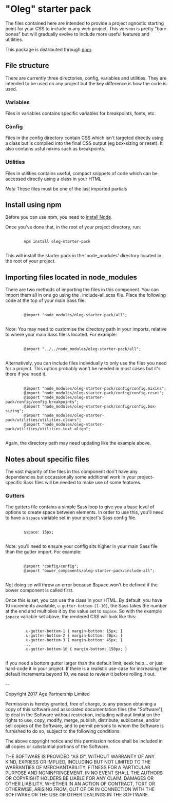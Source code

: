 # "Oleg" starter pack

The files contained here are intended to provide a project agnostic starting point for your CSS to include in any web project. This version is pretty "bare bones" but will gradually evolve to include more useful features and utitlities.

This package is distributed through [npm](https://www.npmjs.com/).

## File structure

There are currently three directories, config, variables and utilities. They are intended to be used on any project but the key difference is how the code is used.

### Variables

Files in variables contains specific variables for breakpoints, fonts, etc.

### Config

Files in the config directory contain CSS which isn't targeted directly using a class but is compiled into the final CSS output (eg box-sizing or reset). It also contains usful mixins such as breakpoints.

### Utilities

Files in utilities contains useful, compact snippets of code which can be accessed directly using a class in your HTML

*Note* These files must be one of the last imported partials

## Install using npm

Before you can use npm, you need to [install Node](https://nodejs.org/en/download/).

Once you've done that, in the root of your project directory, run:

<pre>
    <code>
        npm install oleg-starter-pack
    </code>
</pre>

This will install the starter pack in the 'node_modules' directory located in the root of your project.

## Importing files located in node_modules

There are two methods of importing the files in this component. You can import them all in one go using the _include-all.scss file. Place the following code at the top of your main Sass file:

<pre>
    <code>
        @import "node_modules/oleg-starter-pack/all";
    </code>
</pre>

Note: You may need to customise the directory path in your imports, relative to where your main Sass file is located. For example:

<pre>
    <code>
        @import "../../node_modules/oleg-starter-pack/all";
    </code>
</pre>

Alternatively, you can include files individually to only use the files you need for a project. This option probably won't be needed in most cases but it's there if you need it.

<pre>
    <code>
        @import "node_modules/oleg-starter-pack/config/config.mixins";
        @import "node_modules/oleg-starter-pack/config/config.reset";
        @import "node_modules/oleg-starter-pack/config/config.breakpoints";
        @import "node_modules/oleg-starter-pack/config/config.box-sizing";
        @import "node_modules/oleg-starter-pack/utilities/utilities.clears";
        @import "node_modules/oleg-starter-pack/utilities/utilities.text-align";
    </code>
</pre>

Again, the directory path may need updating like the example above.

## Notes about specific files

The vast majority of the files in this component don't have any dependencies but occassionally some additional work in your project-specific Sass files will be needed to make use of some features.

### Gutters

The gutters file contains a simple Sass loop to give you a base level of options to create space between elements. In order to use this, you'll need to have a `$space` variable set in your project's Sass config file.

<pre>
    <code>
        $space: 15px;
    </code>
</pre>

Note: you'll need to ensure your config sits higher in your main Sass file than the gutter import. For example:

<pre>
    <code>
        @import "config/config";
        @import "bower_components/oleg-starter-pack/include-all";
    </code>
</pre>

Not doing so will throw an error because $space won't be defined if the bower component is called first.

Once this is set, you can use the class in your HTML. By default, you have 10 increments available, `u-gutter-bottom-[1-10]`, the Sass takes the number at the end and multiplies it by the value set to `$space`. So with the example `$space` variable set above, the rendered CSS will look like this:

<pre>
    <code>
        .u-gutter-bottom-1 { margin-bottom: 15px; }
        .u-gutter-bottom-2 { margin-bottom: 30px; }
        .u-gutter-bottom-3 { margin-bottom: 45px; }
        ...
        .u-gutter-bottom-10 { margin-bottom: 150px; }
    </code>
</pre>

If you need a bottom gutter larger than the default limit, seek help... or just hard-code it in your project. If there is a realistic use-case for increasing the default increments beyond 10, we need to review it before rolling it out.


--

Copyright 2017 Age Partnership Limited

Permission is hereby granted, free of charge, to any person obtaining a copy of this software and associated documentation files (the "Software"), to deal in the Software without restriction, including without limitation the rights to use, copy, modify, merge, publish, distribute, sublicense, and/or sell copies of the Software, and to permit persons to whom the Software is furnished to do so, subject to the following conditions:

The above copyright notice and this permission notice shall be included in all copies or substantial portions of the Software.

THE SOFTWARE IS PROVIDED "AS IS", WITHOUT WARRANTY OF ANY KIND, EXPRESS OR IMPLIED, INCLUDING BUT NOT LIMITED TO THE WARRANTIES OF MERCHANTABILITY, FITNESS FOR A PARTICULAR PURPOSE AND NONINFRINGEMENT. IN NO EVENT SHALL THE AUTHORS OR COPYRIGHT HOLDERS BE LIABLE FOR ANY CLAIM, DAMAGES OR OTHER LIABILITY, WHETHER IN AN ACTION OF CONTRACT, TORT OR OTHERWISE, ARISING FROM, OUT OF OR IN CONNECTION WITH THE SOFTWARE OR THE USE OR OTHER DEALINGS IN THE SOFTWARE.
